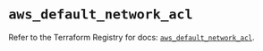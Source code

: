 # `aws_default_network_acl`

Refer to the Terraform Registry for docs: [`aws_default_network_acl`](https://registry.terraform.io/providers/hashicorp/aws/4.67.0/docs/resources/default_network_acl).
